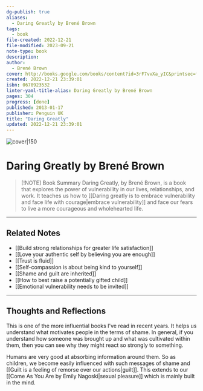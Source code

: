```yaml
---
dg-publish: true
aliases:
  - Daring Greatly by Brené Brown
tags:
  - book
file-created: 2022-12-21
file-modified: 2023-09-21
note-type: book 
description: 
author:
  - Brené Brown
cover: http://books.google.com/books/content?id=3rF7vvXa_yIC&printsec=frontcover&img=1&zoom=1&edge=curl&source=gbs_api
created: 2022-12-21 23:39:01
isbn: 0670923532 
linter-yaml-title-alias: Daring Greatly by Brené Brown
pages: 304
progress: [done]
published: 2013-01-17
publisher: Penguin UK
title: "Daring Greatly"
updated: 2022-12-21 23:39:01
---
```


![cover|150](http://books.google.com/books/content?id=3rF7vvXa_yIC&printsec=frontcover&img=1&zoom=1&edge=curl&source=gbs_api)

# Daring Greatly by Brené Brown

> [!NOTE] Book Summary
> Daring Greatly, by Brené Brown, is a book that explores the power of vulnerability in our lives, relationships, and work. It teaches us how to [[Daring greatly is to embrace vulnerability and face life with courage|embrace vulnerability]] and face our fears to live a more courageous and wholehearted life.

---

## Related Notes

- [[Build strong relationships for greater life satisfaction]]
- [[Love your authentic self by believing you are enough]]
- [[Trust is fluid]]
- [[Self-compassion is about being kind to yourself]]
- [[Shame and guilt are inherited]]
- [[How to best raise a potentially gifted child]]
- [[Emotional vulnerability needs to be invited]]

---

## Thoughts and Reflections

This is one of the more influential books I've read in recent years. It helps us understand what motivates people in the terms of shame. In general, if you understand how someone was brought up and what was cultivated within them, then you can see why they might react so strongly to something.

Humans are very good at absorbing information around them. So as children, we become easily influenced with such messages of shame and [[Guilt is a feeling of remorse over our actions|guilt]]. This extends to our [[Come As You Are by Emily Nagoski|sexual pleasure]] which is mainly built in the mind.
